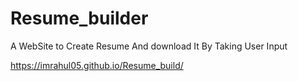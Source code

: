 # Resume_builder
A WebSite to Create Resume And download It By Taking User Input

 https://imrahul05.github.io/Resume_build/
